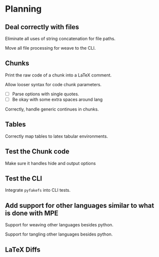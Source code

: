 # Planning

## Deal correctly with files

Eliminate all uses of string concatenation for file paths.

Move all file processing for weave to the CLI.

## Chunks

Print the raw code of a chunk into a LaTeX comment.

Allow looser syntax for code chunk parameters.
- [ ] Parse options with single quotes.
- [ ] Be okay with some extra spaces around lang

Correctly, handle generic continues in chunks.

## Tables

Correctly map tables to latex tabular environments.

## Test the Chunk code

Make sure it handles hide and output options

## Test the CLI

Integrate `pyfakefs` into CLI tests.

## Add support for other languages similar to what is done with MPE

Support for weaving other languages besides python.

Support for tangling other languages besides python.

## LaTeX Diffs
